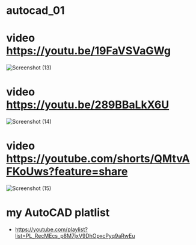 # autocad_01

# video https://youtu.be/19FaVSVaGWg
![Screenshot (13)](https://user-images.githubusercontent.com/81384987/227999698-e994c9da-924c-4512-9b90-77714c5a0098.png)

# video https://youtu.be/289BBaLkX6U
![Screenshot (14)](https://user-images.githubusercontent.com/81384987/227999774-c62b29ef-df2b-4031-83e7-ecf7a2463d02.png)

# video https://youtube.com/shorts/QMtvAFKoUws?feature=share
![Screenshot (15)](https://user-images.githubusercontent.com/81384987/227999900-1a22e488-78f5-40a6-bfef-23bf3c66aa09.png)

# my AutoCAD platlist 
- https://youtube.com/playlist?list=PL_RecMEcs_p8M7jxV9DhOpxcPyq9aRwEu
